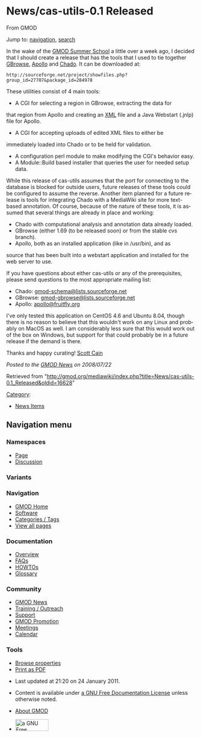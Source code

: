 <div id="mw-page-base" class="noprint">

</div>

<div id="mw-head-base" class="noprint">

</div>

<div id="content" class="mw-body" role="main">

<span id="top"></span>

<div id="mw-js-message" style="display:none;">

</div>



# <span dir="auto">News/cas-utils-0.1 Released</span>

<div id="bodyContent">

<div id="siteSub">

From GMOD

</div>

<div id="contentSub">

</div>

<div id="jump-to-nav" class="mw-jump">

Jump to: [navigation](#mw-navigation), [search](#p-search)

</div>

<div id="mw-content-text" class="mw-content-ltr" lang="en" dir="ltr">

In the wake of the <a href="../GMOD_Summer_School" class="mw-redirect"
title="GMOD Summer School">GMOD Summer School</a> a little over a week
ago, I decided that I should create a release that has the tools that I
used to tie together [GBrowse](../GBrowse.1 "GBrowse"),
[Apollo](../Apollo.1 "Apollo") and
<a href="../Chado" class="mw-redirect" title="Chado">Chado</a>. It can
be downloaded at:

    http://sourceforge.net/project/showfiles.php?group_id=27707&package_id=284978

These utilities consist of 4 main tools:

- A CGI for selecting a region in GBrowse, extracting the data for

that region from Apollo and creating an
[XML](../Glossary#XML "Glossary") file and a Java Webstart (.jnlp) file
for Apollo.

- A CGI for accepting uploads of edited XML files to either be

immediately loaded into Chado or to be held for validation.

- A configuration perl module to make modifying the CGI's behavior easy.
- A Module::Build based installer that queries the user for needed setup
  data.

While this release of cas-utils assumes that the port for connecting to
the database is blocked for outside users, future releases of these
tools could be configured to assume the reverse. Another item planned
for a future release is tools for integrating Chado with a MediaWiki
site for more text-based annotation. Of course, because of the nature of
these tools, it is assumed that several things are already in place and
working:

- Chado with computational analysis and annotation data already loaded.
- GBrowse (either 1.69 (to be released soon) or from the stable cvs
  branch).
- Apollo, both as an installed application (like in /usr/bin), and as

source that has been built into a webstart application and installed for
the web server to use.

If you have questions about either cas-utils or any of the
prerequisites, please send questions to the most appropriate mailing
list:

- Chado:
  <a href="mailto:gmod-schema@lists.sourceforge.net" class="external text"
  rel="nofollow">gmod-schema@lists.sourceforge.net</a>
- GBrowse: <a href="mailto:gmod-gbrowse@lists.sourceforge.net"
  class="external text"
  rel="nofollow">gmod-gbrowse@lists.sourceforge.net</a>
- Apollo: <a href="mailto:apollo@fruitfly.org" class="external text"
  rel="nofollow">apollo@fruitfly.org</a>

I've only tested this application on CentOS 4.6 and Ubuntu 8.04, though
there is no reason to believe that this wouldn't work on any Linux and
probably on MacOS as well. I am considerably less sure that this would
work out of the box on Windows, but support for that could probably be
in a future release if the demand is there.

Thanks and happy curating! [Scott Cain](../User:Scott "User:Scott")

  

<div class="newsfooter">

*Posted to the [GMOD News](../GMOD_News "GMOD News") on 2008/07/22*

</div>

</div>

<div class="printfooter">

Retrieved from
"<http://gmod.org/mediawiki/index.php?title=News/cas-utils-0.1_Released&oldid=16628>"

</div>

<div id="catlinks" class="catlinks">

<div id="mw-normal-catlinks" class="mw-normal-catlinks">

[Category](../Special:Categories "Special:Categories"):

- [News Items](../Category:News_Items "Category:News Items")

</div>

</div>

<div class="visualClear">

</div>

</div>

</div>

<div id="mw-navigation">

## Navigation menu

<div id="mw-head">



<div id="left-navigation">

<div id="p-namespaces" class="vectorTabs" role="navigation"
aria-labelledby="p-namespaces-label">

### Namespaces

- <span id="ca-nstab-main"><a href="cas-utils-0.1_Released" accesskey="c"
  title="View the content page [c]">Page</a></span>
- <span id="ca-talk"><a
  href="http://gmod.org/mediawiki/index.php?title=Talk:News/cas-utils-0.1_Released&amp;action=edit&amp;redlink=1"
  accesskey="t"
  title="Discussion about the content page [t]">Discussion</a></span>

</div>

<div id="p-variants" class="vectorMenu emptyPortlet" role="navigation"
aria-labelledby="p-variants-label">

### 

### Variants[](#)

<div class="menu">

</div>

</div>

</div>

<div id="right-navigation">





</div>



</div>

</div>

</div>

<div id="mw-panel">

<div id="p-logo" role="banner">

<a href="../Main_Page"
style="background-image: url(../../images/GMOD-cogs.png);"
title="Visit the main page"></a>

</div>

<div id="p-Navigation" class="portal" role="navigation"
aria-labelledby="p-Navigation-label">

### Navigation

<div class="body">

- <span id="n-GMOD-Home">[GMOD Home](../Main_Page)</span>
- <span id="n-Software">[Software](../GMOD_Components)</span>
- <span id="n-Categories-.2F-Tags">[Categories /
  Tags](../Categories)</span>
- <span id="n-View-all-pages">[View all
  pages](../Special:AllPages)</span>

</div>

</div>

<div id="p-Documentation" class="portal" role="navigation"
aria-labelledby="p-Documentation-label">

### Documentation

<div class="body">

- <span id="n-Overview">[Overview](../Overview)</span>
- <span id="n-FAQs">[FAQs](../Category:FAQ)</span>
- <span id="n-HOWTOs">[HOWTOs](../Category:HOWTO)</span>
- <span id="n-Glossary">[Glossary](../Glossary)</span>

</div>

</div>

<div id="p-Community" class="portal" role="navigation"
aria-labelledby="p-Community-label">

### Community

<div class="body">

- <span id="n-GMOD-News">[GMOD News](../GMOD_News)</span>
- <span id="n-Training-.2F-Outreach">[Training /
  Outreach](../Training_and_Outreach)</span>
- <span id="n-Support">[Support](../Support)</span>
- <span id="n-GMOD-Promotion">[GMOD Promotion](../GMOD_Promotion)</span>
- <span id="n-Meetings">[Meetings](../Meetings)</span>
- <span id="n-Calendar">[Calendar](../Calendar)</span>

</div>

</div>

<div id="p-tb" class="portal" role="navigation"
aria-labelledby="p-tb-label">

### Tools

<div class="body">


- <span id="t-smwbrowselink"><a href="../Special:Browse/News-2Fcas-2Dutils-2D0.1_Released"
  rel="smw-browse">Browse properties</a></span>
- <span id="t-pdf">[Print as
  PDF](http://gmod.org/mediawiki/index.php?title=Special:PdfPrint&page=News/cas-utils-0.1_Released)</span>

</div>

</div>

</div>

</div>

<div id="footer" role="contentinfo">

- <span id="footer-info-lastmod">Last updated at 21:20 on 24 January
  2011.</span>
<!-- - <span id="footer-info-viewcount">6,353 page views.</span> -->
- <span id="footer-info-copyright">Content is available under
  <a href="http://www.gnu.org/licenses/fdl-1.3.html" class="external"
  rel="nofollow">a GNU Free Documentation License</a> unless otherwise
  noted.</span>

<!-- -->

- <span id="footer-places-about">[About
  GMOD](../GMOD:About "GMOD:About")</span>

<!-- -->

- <span id="footer-copyrightico">[<img src="http://www.gnu.org/graphics/gfdl-logo-small.png" width="88"
  height="31" alt="a GNU Free Documentation License" />](http://www.gnu.org/licenses/fdl-1.3.html)</span>


<div style="clear:both">

</div>

</div>
